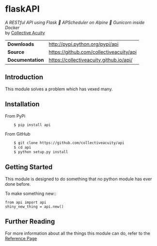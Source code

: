 # flaskAPI
_A RESTful API using Flask  APScheduler on Alpine  Gunicorn inside Docker_  
by [Collective Acuity](http://collectiveacuity.com)

<table>
  <tbody>
    <tr>
      <td><b>Downloads</b></td>
      <td><a href="http://pypi.python.org/pypi/api">http://pypi.python.org/pypi/api</a></td>
    </tr>
    <tr>
      <td><b>Source</b></td>
      <td><a href="https://github.com/collectiveacuity/api">https://github.com/collectiveacuity/api</a></td>
    </tr>
    <tr>
      <td><b>Documentation</b></td>
      <td><a href="https://api.github.io">https://collectiveacuity.github.io/api/</a></td>
    </tr>
  </tbody>
</table>

## Introduction
This module solves a problem which has vexed many.

## Installation
From PyPi
```bash
    $ pip install api
```
From GitHub
```bash
    $ git clone https://github.com/collectiveacuity/api
    $ cd api
    $ python setup.py install
```

## Getting Started
This module is designed to do something that no python module has ever done before.

To make something new::

    from api import api
    shiny_new_thing = api.new()

## Further Reading
For more information about all the things this module can do, refer to the [Reference Page](mkdocs.md)